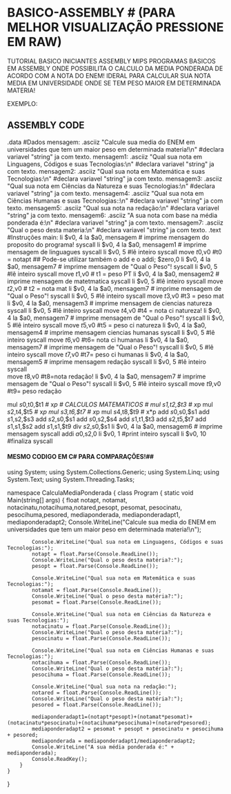 # BASICO-ASSEMBLY # (PARA MELHOR VISUALIZAÇÃO PRESSIONE EM RAW)
TUTORIAL BASICO INICIANTES ASSEMBLY MIPS
PROGRAMAS BASICOS EM ASSEMBLY ONDE POSSIBILITA O CALCULO DA MEDIA PONDERADA DE ACORDO COM A NOTA DO ENEM!
IDERAL PARA CALCULAR SUA NOTA MEDIA EM UNIVERSIDADE ONDE SE TEM PESO MAIOR EM DETERMINADA MATERIA!

EXEMPLO:
## ASSEMBLY CODE ##

  .data #Dados
  mensagem:  .asciiz "Calcule sua media do ENEM em universidades que tem um maior peso em determinada materia!\n" #declara variavel "string" ja com texto.
  mensagem1: .asciiz "Qual sua nota em Linguagens, Códigos e suas Tecnologias:\n" #declara variavel "string" ja com texto.
  mensagem2: .asciiz "Qual sua nota em Matemática e suas Tecnologias:\n" #declara variavel "string" ja com texto.
  mensagem3: .asciiz "Qual sua nota em Ciências da Natureza e suas Tecnologias:\n" #declara variavel "string" ja com texto.
  mensagem4: .asciiz "Qual sua nota em Ciências Humanas e suas Tecnologias::\n" #declara variavel "string" ja com texto.
  mensagem5: .asciiz "Qual sua nota na redação:\n" #declara variavel "string" ja com texto.
  mensagem6: .asciiz "A sua  nota com base na média ponderada é:\n" #declara variavel "string" ja com texto.
  mensagem7: .asciiz "Qual o peso desta materia:\n" #declara variavel "string" ja com texto.
  .text #Instruções
main: 
  li $v0, 4
  la $a0, mensagem # imprime mensagem do proposito do programa!
  syscall
  li $v0, 4
  la $a0, mensagem1 # imprime mensagem de linguagues
  syscall
  li $v0, 5  #lê inteiro
  syscall
  move $t0,$v0 #t0 = notapt ## Pode-se utilizar também o add e o addi; $zero,0
  li $v0, 4
  la $a0, mensagem7 # imprime mensagem de "Qual o Peso"!
  syscall
  li $v0, 5  #lê inteiro
  syscall
  move $t1,$v0 # t1 = peso PT
  li $v0, 4
  la $a0, mensagem2 # imprime mensagem de matetmatica
  syscall
  li $v0, 5  #lê inteiro
  syscall
  move $t2,$v0 # t2 = nota mat
  li $v0, 4
  la $a0, mensagem7 # imprime mensagem de "Qual o Peso"!
  syscall
  li $v0, 5  #lê inteiro
  syscall
  move $t3,$v0 #t3 = peso mat
  li $v0, 4
  la $a0, mensagem3 # imprime mensagem de ciencias natureza
  syscall
  li $v0, 5  #lê inteiro
  syscall
  move $t4,$v0 #t4 = nota ci natureza!
  li $v0, 4
  la $a0, mensagem7 # imprime mensagem de "Qual o Peso"!
  syscall
  li $v0, 5  #lê inteiro
  syscall
  move $t5,$v0 #t5 = peso ci natureza
  li $v0, 4
  la $a0, mensagem4 # imprime mensagem ciencias humanas
  syscall
  li $v0, 5  #lê inteiro
  syscall
  move $t6,$v0 #t6= nota ci humanas 
  li $v0, 4
  la $a0, mensagem7 # imprime mensagem de "Qual o Peso"!
  syscall 
  li $v0, 5  #lê inteiro
  syscall 
  move $t7,$v0 #t7= peso ci humanas
  li $v0, 4
  la $a0, mensagem5 # imprime mensagem redação
  syscall
  li $v0, 5  #lê inteiro
  syscall  
  move $t8,$v0 #t8=nota redação!
  li $v0, 4
  la $a0, mensagem7 # imprime mensagem de "Qual o Peso"!
  syscall
  li $v0, 5  #lê inteiro
  syscall
  move $t9,$v0 #t9= peso redação
  
  mul $s0,$t0,$t1 # x*p  # CALCULOS MATEMATICOS #
  mul $s1,$t2,$t3 # x*p
  mul $s2,$t4,$t5 # x*p
  mul $s3,$t6,$t7 # x*p
  mul $s4,$t8,$t9 # x*p
  add $s0,$s0,$s1 
  add $s1,$s2,$s3
  add $s2,$s0,$s1
  add $s0,$s2,$s4
  add $s1,$t1,$t3
  add $s2,$t5,$t7
  add $s1,$s1,$s2
  add $s1,$s1,$t9
  div $s2,$s0,$s1
  li $v0, 4
  la $a0, mensagem6 # imprime mensagem
  syscall
  addi $a0,$s2,0
  li $v0, 1  #print inteiro
  syscall
  li $v0, 10  #finaliza
  syscall
  
  
  
#### MESMO CODIGO EM C# PARA COMPARAÇÕES!##
using System;
using System.Collections.Generic;
using System.Linq;
using System.Text;
using System.Threading.Tasks;

namespace CalculaMediaPonderada
{
    class Program
    {
        static void Main(string[] args)
        {
            float notapt, notamat, notacinatu,notacihuma,notared,pesopt, pesomat, pesocinatu, pesocihuma,pesored, mediaponderada, mediaponderadapt1, mediaponderadapt2;
            Console.WriteLine("Calcule sua media do ENEM em universidades que tem um maior peso em determinada materia!\n");

            Console.WriteLine("Qual sua nota em Linguagens, Códigos e suas Tecnologias:");
            notapt = float.Parse(Console.ReadLine());
            Console.WriteLine("Qual o peso desta matéria?:");
            pesopt = float.Parse(Console.ReadLine());

            Console.WriteLine("Qual sua nota em Matemática e suas Tecnologias:");
            notamat = float.Parse(Console.ReadLine());
            Console.WriteLine("Qual o peso desta matéria?:");
            pesomat = float.Parse(Console.ReadLine());

            Console.WriteLine("Qual sua nota em Ciências da Natureza e suas Tecnologias:");
            notacinatu = float.Parse(Console.ReadLine());
            Console.WriteLine("Qual o peso desta matéria?:");
            pesocinatu = float.Parse(Console.ReadLine());

            Console.WriteLine("Qual sua nota em Ciências Humanas e suas Tecnologias:");
            notacihuma = float.Parse(Console.ReadLine());
            Console.WriteLine("Qual o peso desta matéria?:");
            pesocihuma = float.Parse(Console.ReadLine());

            Console.WriteLine("Qual sua nota na redação:");
            notared = float.Parse(Console.ReadLine());
            Console.WriteLine("Qual o peso desta matéria?:");
            pesored = float.Parse(Console.ReadLine());

            mediaponderadapt1=(notapt*pesopt)+(notamat*pesomat)+(notacinatu*pesocinatu)+(notacihuma*pesocihuma)+(notared*pesored);
            mediaponderadapt2 = pesomat + pesopt + pesocinatu + pesocihuma + pesored;
            mediaponderada = mediaponderadapt1/mediaponderadapt2;
            Console.WriteLine("A sua média ponderada é:" + mediaponderada);
            Console.ReadKey();
        }
    }
}
